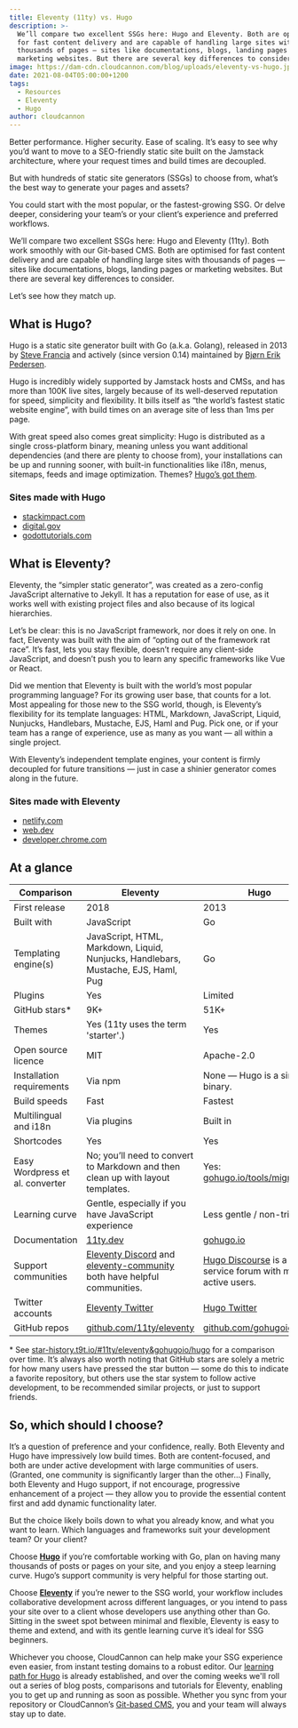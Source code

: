 ```yaml
---
title: Eleventy (11ty) vs. Hugo
description: >-
  We’ll compare two excellent SSGs here: Hugo and Eleventy. Both are optimised
  for fast content delivery and are capable of handling large sites with
  thousands of pages — sites like documentations, blogs, landing pages or
  marketing websites. But there are several key differences to consider.
image: https://dam-cdn.cloudcannon.com/blog/uploads/eleventy-vs-hugo.jpg
date: 2021-08-04T05:00:00+1200
tags:
  - Resources
  - Eleventy
  - Hugo
author: cloudcannon
---
```

Better performance. Higher security. Ease of scaling. It’s easy to see why you’d want to move to a SEO-friendly static site built on the Jamstack architecture, where your request times and build times are decoupled.

But with hundreds of static site generators (SSGs) to choose from, what’s the best way to generate your pages and assets?

You could start with the most popular, or the fastest-growing SSG. Or delve deeper, considering your team’s or your client’s experience and preferred workflows.

We’ll compare two excellent SSGs here: Hugo and Eleventy (11ty). Both work smoothly with our Git-based CMS. Both are optimised for fast content delivery and are capable of handling large sites with thousands of pages — sites like documentations, blogs, landing pages or marketing websites. But there are several key differences to consider.

Let’s see how they match up.

## **What is Hugo?**

Hugo is a static site generator built with Go (a.k.a. Golang), released in 2013 by [Steve Francia](https://github.com/spf13) and actively (since version 0.14) maintained by [Bj&oslash;rn Erik Pedersen](https://github.com/bep).

Hugo is incredibly widely supported by Jamstack hosts and CMSs, and has more than 100K live sites, largely because of its well-deserved reputation for speed, simplicity and flexibility. It bills itself as “the world’s fastest static website engine”, with build times on an average site of less than 1ms per page.

With great speed also comes great simplicity: Hugo is distributed as a single cross-platform binary, meaning unless you want additional dependencies (and there are plenty to choose from), your installations can be up and running sooner, with built-in functionalities like i18n, menus, sitemaps, feeds and image optimization. Themes? [Hugo’s got them](https://themes.gohugo.io/).

### **Sites made with Hugo**

* [stackimpact.com](http://stackimpact.com/)
* [digital.gov](http://digital.gov/)
* [godottutorials.com](http://godottutorials.com/)

## **What is Eleventy?**

Eleventy, the “simpler static generator”, was created as a zero-config JavaScript alternative to Jekyll. It has a reputation for ease of use, as it works well with existing project files and also because of its logical hierarchies.

Let’s be clear: this is no JavaScript framework, nor does it rely on one. In fact, Eleventy was built with the aim of “opting out of the framework rat race”. It’s fast, lets you stay flexible, doesn’t require any client-side JavaScript, and doesn’t push you to learn any specific frameworks like Vue or React.

Did we mention that Eleventy is built with the world’s most popular programming language? For its growing user base, that counts for a lot. Most appealing for those new to the SSG world, though, is Eleventy’s flexibility for its template languages: HTML, Markdown, JavaScript, Liquid, Nunjucks, Handlebars, Mustache, EJS, Haml and Pug. Pick one, or if your team has a range of experience, use as many as you want — all within a single project.

With Eleventy’s independent template engines, your content is firmly decoupled for future transitions — just in case a shinier generator comes along in the future.

### **Sites made with Eleventy**

* [netlify.com](http://netlify.com/)
* [web.dev](http://web.dev/)
* [developer.chrome.com](http://developer.chrome.com/)

## At a glance

| Comparison | Eleventy | Hugo |
| --- | --- | --- |
| First release | 2018 | 2013 |
| Built with | JavaScript | Go |
| Templating engine(s) | JavaScript, HTML, Markdown, Liquid, Nunjucks, Handlebars, Mustache, EJS, Haml, Pug | Go |
| Plugins | Yes | Limited |
| GitHub stars\* | 9K+ | 51K+ |
| Themes | Yes (11ty uses the term 'starter'.) | Yes |
| Open source licence | MIT | Apache-2.0 |
| Installation requirements | Via npm | None — Hugo is a single binary. |
| Build speeds | Fast | Fastest |
| Multilingual and i18n | Via plugins | Built in |
| Shortcodes | Yes | Yes |
| Easy Wordpress et al. converter | No; you’ll need to convert to Markdown and then clean up with layout templates. | Yes: [gohugo.io/tools/migrations](http://gohugo.io/tools/migrations) |
| Learning curve | Gentle, especially if you have JavaScript experience | Less gentle / non-trivial |
| Documentation | [11ty.dev](http://11ty.dev) | [gohugo.io](http://gohugo.io) |
| Support communities | [Eleventy Discord](https://discord.gg/GBkBy9u) and [eleventy-community](https://github.com/11ty/eleventy-community) both have helpful communities. | [Hugo Discourse](https://discourse.gohugo.io/) is a full-service forum with many active users. |
| Twitter accounts | [Eleventy Twitter](https://twitter.com/eleven_ty) | [Hugo Twitter](https://twitter.com/GoHugoIO) |
| GitHub repos | [github.com/11ty/eleventy](https://github.com/11ty/eleventy/) | [github.com/gohugoio](https://github.com/gohugoio/) |

\* See [star-history.t9t.io/\#11ty/eleventy&gohugoio/hugo](https://star-history.t9t.io/#11ty/eleventy&amp;gohugoio/hugo) for a comparison over time. It’s always also worth noting that GitHub stars are solely a metric for how many users have pressed the star button — some do this to indicate a favorite repository, but others use the star system to follow active development, to be recommended similar projects, or just to support friends.

## **So, which should I choose?**

It’s a question of preference and your confidence, really. Both Eleventy and Hugo have impressively low build times. Both are content-focused, and both are under active development with large communities of users. (Granted, one community is significantly larger than the other…) Finally, both Eleventy and Hugo support, if not encourage, progressive enhancement of a project — they allow you to provide the essential content first and add dynamic functionality later.

But the choice likely boils down to what you already know, and what you want to learn. Which languages and frameworks suit your development team? Or your client?

Choose [**Hugo**](https://cloudcannon.com/hugo-cms/) if you’re comfortable working with Go, plan on having many thousands of posts or pages on your site, and you enjoy a steep learning curve. Hugo’s support community is very helpful for those starting out.

Choose [**Eleventy**](https://cloudcannon.com/eleventy-cms/) if you’re newer to the SSG world, your workflow includes collaborative development across different languages, or you intend to pass your site over to a client whose developers use anything other than Go. Sitting in the sweet spot between minimal and flexible, Eleventy is easy to theme and extend, and with its gentle learning curve it’s ideal for SSG beginners.

Whichever you choose, CloudCannon can help make your SSG experience even easier, from instant testing domains to a robust editor. Our [learning path for Hugo](https://cloudcannon.com/community/learn/hugo-101/) is already established, and over the coming weeks we'll roll out a series of blog posts, comparisons and tutorials for Eleventy, enabling you to get up and running as soon as possible. Whether you sync from your repository or CloudCannon’s [Git-based CMS](https://cloudcannon.com/git-cms/), you and your team will always stay up to date.
